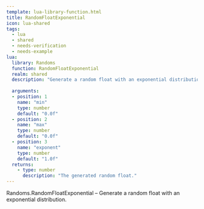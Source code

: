 ```yaml
---
template: lua-library-function.html
title: RandomFloatExponential
icon: lua-shared
tags:
  - lua
  - shared
  - needs-verification
  - needs-example
lua:
  library: Randoms
  function: RandomFloatExponential
  realm: shared
  description: "Generate a random float with an exponential distribution."
  
  arguments:
  - position: 1
    name: "min"
    type: number
    default: "0.0f"
  - position: 2
    name: "max"
    type: number
    default: "0.0f"
  - position: 3
    name: "exponent"
    type: number
    default: "1.0f"
  returns:
    - type: number
      description: "The generated random float."
---
```


<div class="lua__search__keywords">
Randoms.RandomFloatExponential &#x2013; Generate a random float with an exponential distribution.
</div>
